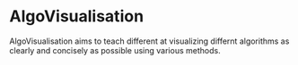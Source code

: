 # AlgoVisualisation
AlgoVisualisation aims to teach different at visualizing differnt algorithms as clearly and concisely as possible using various methods.